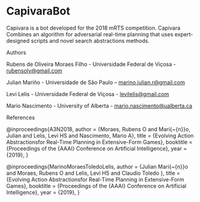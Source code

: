 # CapivaraBot
Capivara is a bot developed for the 2018 mRTS competition. Capivara Combines an algorithm for adversarial real-time planning that uses expert-designed scripts and novel search abstractions methods.

Authors

Rubens de Oliveira Moraes Filho - Universidade Federal de Viçosa - rubensolv@gmail.com

Julian Mariño - Universidade de São Paulo – marino.julian.r@gmail.com

Levi Lelis - Universidade Federal de Viçosa - levilelis@gmail.com

Mario Nascimento - University of Alberta - mario.nascimento@ualberta.ca

References

@inproceedings{A3N2018,
 author    = {Moraes, Rubens O and
               Mari{\~{n}}o, Julian and
               Lelis, Levi HS
               and Nascimento, Mario A},
 title     = {Evolving Action Abstractionsfor Real-Time Planning in Extensive-Form Games},
 booktitle = {Proceedings of the {AAAI} Conference on Artificial Intelligence},
 year      = {2019},
}

@inproceedings{MarinoMoraesToledoLelis,
 author    = {Julian Mari{\~{n}}o and
              Moraes, Rubens O and
               Lelis, Levi HS and
               Claudio Toledo },
 title     = {Evolving Action Abstractionsfor Real-Time Planning in Extensive-Form Games},
 booktitle = {Proceedings of the {AAAI} Conference on Artificial Intelligence},
 year      = {2019},
}
